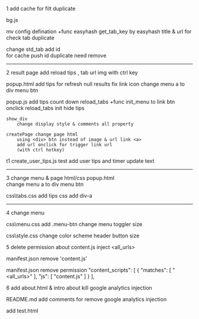 
1 add cache for filt duplicate

bg.js

mv config defination
+func
	easyhash
	get_tab_key by easyhash title & url
		for check tab duplicate

change std_tab add id	
	for cache push id duplicate need remove


---------

2 result page add reload tips , tab url img with ctrl key


popup.html
	add tips for refresh null results
	fix link icon
	change menu a to div menu btn

popup.js
	add tips count down reload_tabs
+func 
	init_menu to link btn onclick
		reload_tabs init hide tips 

	show_div
		change display style & comments all property

	createPage change page html 
		using <div> btn instead of image & url link <a>
		add url onclick for trigger link url
		(with ctrl hotkey)

t1 create_user_tips.js
	test add user tips 
	and timer update text



---------

3 change menu & page html/css
popup.html	
	change menu a to div menu btn

css\tabs.css
	add tips css
	add div-a 

---------


4 change menu

css\menu.css
	add .menu-btn
	change menu toggler size

css\style.css
	change color scheme
	header button size


5 delete permission about content.js inject <all_urls>

manifest.json
remove 'content.js'

manifest.json 
remove permission
	"content_scripts": [
		{
			"matches": [
				"<all_urls>"
			],
			"js": [
				"content.js"
			]
		}
	],



6 add about.html & intro about kill google analytics injection

README.md
add comments for remove google analytics injection

add test.html 